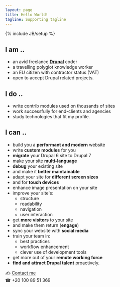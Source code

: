 ```yaml
---
layout: page
title: Hello World!
tagline: Supporting tagline
---
```

{% include JB/setup %}

## I am ..
- an avid freelance **[Drupal](https://www.drupal.org/)** coder
- a travelling polyglot knowledge worker
- an EU citizen with contractor status (VAT)
- open to accept Drupal related projects.

## I do ..
- write contrib modules used on thousands of sites
- work successfully for end-clients and agencies
- study technologies that fit my profile.

## I can ..
- build you a **performant and modern** website
- write **custom modules** for you
- **migrate** your Drupal 6 site to Drupal 7
- make your site **multi-language**
- **debug** your existing site
- and make it **better maintainable**
- adapt your site for **different screen sizes**
- and for **touch devices**
- enhance image presentation on your site
- improve your site's:
  - structure
  - readability
  - navigation
  - user interaction
- get **more visitors** to your site
- and make them return (**engage**)
- sync your website with **social media**
- train your team in:
  - best practices
  - workflow enhancement
  - clever use of development tools
- get more out of your **remote working force**
- **find and attract Drupal talent** proactively.

<span class="signs">✍</span> <a href="http://www.mousewheel.net/contact">Contact me</a><br />
<span class="signs">☎</span> +20 100 89 51 369
